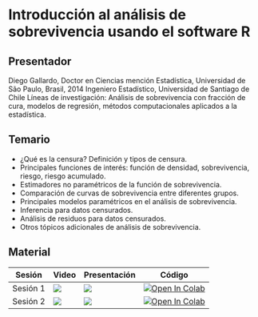 # Introducción al análisis de sobrevivencia usando el software R

## Presentador

Diego Gallardo, Doctor en Ciencias mención Estadística, Universidad de São Paulo, Brasil, 2014 Ingeniero Estadístico, Universidad de Santiago de Chile Líneas de investigación: Análisis de sobrevivencia con fracción de cura,
modelos de regresión, métodos computacionales aplicados a la estadística.

## Temario

* ¿Qué es la censura? Definición y tipos de censura.
* Principales funciones de interés: función de densidad, sobrevivencia, riesgo, riesgo acumulado.
* Estimadores no paramétricos de la función de sobrevivencia.
* Comparación de curvas de sobrevivencia entre diferentes grupos.
* Principales modelos paramétricos en el análisis de sobrevivencia.
* Inferencia para datos censurados.
* Análisis de residuos para datos censurados.
* Otros tópicos adicionales de análisis de sobrevivencia.

## Material 
| Sesión   | Video                                                                                                                                                                                                                                           | Presentación                                                                                                                                                                                                                                  | Código                                                                                                                                                                                                                                                     |
|----------|-------------------------------------------------------------------------------------------------------------------------------------------------------------------------------------------------------------------------------------------------|-----------------------------------------------------------------------------------------------------------------------------------------------------------------------------------------------------------------------------------------------|------------------------------------------------------------------------------------------------------------------------------------------------------------------------------------------------------------------------------------------------------------|
| Sesión 1 | <a href="https://www.youtube.com/watch?v=xULSqdFxCfw&t=799s&ab_channel=SociedadChilenadeEstad%C3%ADstica" target="_parent"><img src="https://img.shields.io/badge/YouTube-%23FF0000.svg?style=for-the-badge&logo=YouTube&logoColor=white"/></a> | <a href="https://github.com/fralfaro/Soche-Course/blob/main/docs/2020/02_analisis_sobrevivencia/clase_01.pdf" target="_parent"><img src="https://img.shields.io/badge/PDF-%23FF0000.svg?style=for-the-badge&logo=adobe&logoColor=white"/></a> | <a href="https://github.com/fralfaro/Soche-Course/blob/main/docs/2020/02_analisis_sobrevivencia/codigo_01.R" target="_parent"><img src="https://img.shields.io/badge/r-%23276DC3.svg?style=for-the-badge&logo=r&logoColor=white" alt="Open In Colab"/></a> |
| Sesión 2 | <a href="https://www.youtube.com/watch?v=VnK-fKkcngA&ab_channel=SociedadChilenadeEstad%C3%ADstica" target="_parent"><img src="https://img.shields.io/badge/YouTube-%23FF0000.svg?style=for-the-badge&logo=YouTube&logoColor=white"/></a>        | <a href="https://github.com/fralfaro/Soche-Course/blob/main/docs/2020/02_analisis_sobrevivencia/clase_02.pdf" target="_parent"><img src="https://img.shields.io/badge/PDF-%23FF0000.svg?style=for-the-badge&logo=adobe&logoColor=white"/></a> | <a href="https://github.com/fralfaro/Soche-Course/blob/main/docs/2020/02_analisis_sobrevivencia/codigo_02.R" target="_parent"><img src="https://img.shields.io/badge/r-%23276DC3.svg?style=for-the-badge&logo=r&logoColor=white" alt="Open In Colab"/></a> |



